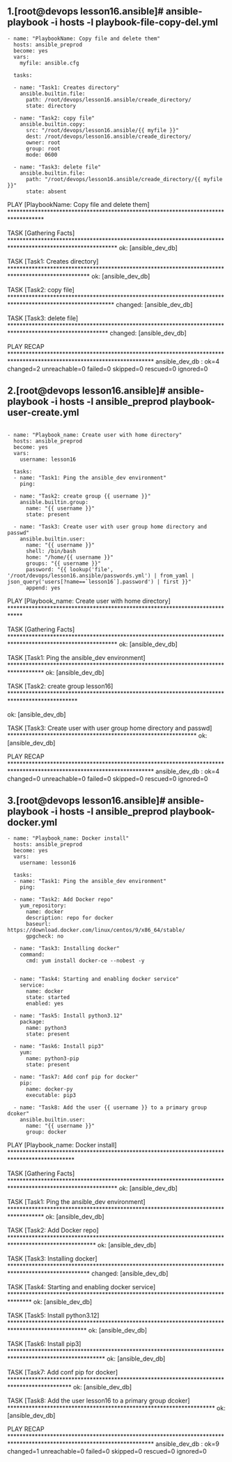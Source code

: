 ## 1.[root@devops lesson16.ansible]# ansible-playbook -i hosts -l playbook-file-copy-del.yml

```
- name: "PlaybookName: Copy file and delete them"
  hosts: ansible_preprod
  become: yes
  vars:
    myfile: ansible.cfg

  tasks:

  - name: "Task1: Creates directory"
    ansible.builtin.file:
      path: /root/devops/lesson16.ansible/creade_directory/
      state: directory

  - name: "Task2: copy file"
    ansible.builtin.copy:
      src: "/root/devops/lesson16.ansible/{{ myfile }}"
      dest: /root/devops/lesson16.ansible/creade_directory/
      owner: root
      group: root
      mode: 0600

  - name: "Task3: delete file"
    ansible.builtin.file:
      path: "/root/devops/lesson16.ansible/creade_directory/{{ myfile }}"
      state: absent

```


PLAY [PlaybookName: Copy file and delete them] ***********************************************************************************

TASK [Gathering Facts] ***********************************************************************************************************
ok: [ansible_dev_db]

TASK [Task1: Creates directory] **************************************************************************************************
ok: [ansible_dev_db]

TASK [Task2: copy file] **********************************************************************************************************
changed: [ansible_dev_db]

TASK [Task3: delete file] ********************************************************************************************************
changed: [ansible_dev_db]

PLAY RECAP ***********************************************************************************************************************
ansible_dev_db             : ok=4    changed=2    unreachable=0    failed=0    skipped=0    rescued=0    ignored=0

## 2.[root@devops lesson16.ansible]# ansible-playbook -i hosts -l ansible_preprod playbook-user-create.yml

```

- name: "Playbook_name: Create user with home directory"
  hosts: ansible_preprod
  become: yes
  vars:
    username: lesson16

  tasks:
  - name: "Task1: Ping the ansible_dev environment"
    ping:

  - name: "Task2: create group {{ username }}"
    ansible.builtin.group:
      name: "{{ username }}"
      state: present

  - name: "Task3: Create user with user group home directory and passwd"
    ansible.builtin.user:
      name: "{{ username }}"
      shell: /bin/bash
      home: "/home/{{ username }}"
      groups: "{{ username }}"
      password: "{{ lookup('file', '/root/devops/lesson16.ansible/passwords.yml') | from_yaml | json_query('users[?name==`lesson16`].password') | first }}"
      append: yes

```

PLAY [Playbook_name: Create user with home directory] ****************************************************************************

TASK [Gathering Facts] ***********************************************************************************************************
ok: [ansible_dev_db]

TASK [Task1: Ping the ansible_dev environment] ***********************************************************************************
ok: [ansible_dev_db]

TASK [Task2: create group lesson16] **********************************************************************************************

ok: [ansible_dev_db]

TASK [Task3: Create user with user group home directory and passwd] **************************************************************
ok: [ansible_dev_db]

PLAY RECAP ***********************************************************************************************************************
ansible_dev_db             : ok=4    changed=0    unreachable=0    failed=0    skipped=0    rescued=0    ignored=0

## 3.[root@devops lesson16.ansible]#  ansible-playbook -i hosts -l ansible_preprod playbook-docker.yml

```
- name: "Playbook_name: Docker install"
  hosts: ansible_preprod
  become: yes
  vars:
    username: lesson16

  tasks:
  - name: "Task1: Ping the ansible_dev environment"
    ping:

  - name: "Task2: Add Docker repo"
    yum_repository:
      name: docker
      description: repo for docker
      baseurl: https://download.docker.com/linux/centos/9/x86_64/stable/
      gpgcheck: no

  - name: "Task3: Installing docker"
    command:
      cmd: yum install docker-ce --nobest -y


  - name: "Task4: Starting and enabling docker service"
    service:
      name: docker
      state: started
      enabled: yes

  - name: "Task5: Install python3.12"
    package:
      name: python3
      state: present

  - name: "Task6: Install pip3"
    yum:
      name: python3-pip
      state: present

  - name: "Task7: Add conf pip for docker"
    pip:
      name: docker-py
      executable: pip3

  - name: "Task8: Add the user {{ username }} to a primary group dcoker"
    ansible.builtin.user:
      name: "{{ username }}"
      group: docker

```

PLAY [Playbook_name: Docker install] *********************************************************************************************

TASK [Gathering Facts] ***********************************************************************************************************
ok: [ansible_dev_db]

TASK [Task1: Ping the ansible_dev environment] ***********************************************************************************
ok: [ansible_dev_db]

TASK [Task2: Add Docker repo] ****************************************************************************************************
ok: [ansible_dev_db]

TASK [Task3: Installing docker] **************************************************************************************************
changed: [ansible_dev_db]

TASK [Task4: Starting and enabling docker service] *******************************************************************************
ok: [ansible_dev_db]

TASK [Task5: Install python3.12] *************************************************************************************************
ok: [ansible_dev_db]

TASK [Task6: Install pip3] *******************************************************************************************************
ok: [ansible_dev_db]

TASK [Task7: Add conf pip for docker] ********************************************************************************************
ok: [ansible_dev_db]

TASK [Task8: Add the user lesson16 to a primary group dcoker] ********************************************************************
ok: [ansible_dev_db]

PLAY RECAP ***********************************************************************************************************************
ansible_dev_db             : ok=9    changed=1    unreachable=0    failed=0    skipped=0    rescued=0    ignored=0
